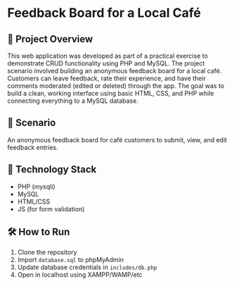 # Feedback Board for a Local Café

## 👀 Project Overview
This web application was developed as part of a practical exercise to demonstrate CRUD functionality using PHP and MySQL. The project scenario involved building an anonymous feedback board for a local café. Customers can leave feedback, rate their experience, and have their comments moderated (edited or deleted) through the app. The goal was to build a clean, working interface using basic HTML, CSS, and PHP while connecting everything to a MySQL database.

## 📖 Scenario
An anonymous feedback board for café customers to submit, view, and edit feedback entries.

## 🧰 Technology Stack
- PHP (mysqli)
- MySQL
- HTML/CSS
- JS (for form validation)

## 🛠️ How to Run
1. Clone the repository
2. Import `database.sql` to phpMyAdmin
3. Update database credentials in `includes/db.php`
4. Open in localhost using XAMPP/WAMP/etc
